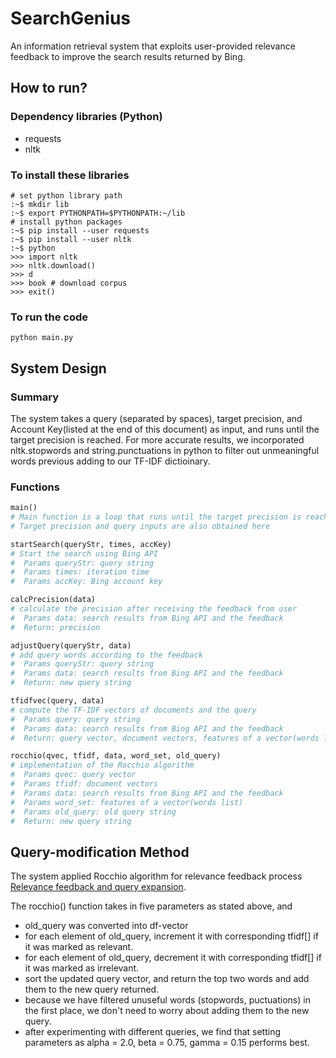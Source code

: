 # SearchGenius

An information retrieval system that exploits user-provided relevance feedback to improve the search results returned by Bing.

## How to run?

### Dependency libraries (Python)

* requests
* nltk

### To install these libraries

```shell
# set python library path
:~$ mkdir lib
:~$ export PYTHONPATH=$PYTHONPATH:~/lib
# install python packages
:~$ pip install --user requests
:~$ pip install --user nltk
:~$ python
>>> import nltk
>>> nltk.download()
>>> d
>>> book # download corpus
>>> exit()
```

### To run the code

```shell
python main.py
```

## System Design

### Summary

The system takes a query (separated by spaces), target precision, and Account Key(listed at the end of this document) as input, and runs until the target precision is reached. For more accurate results, we incorporated nltk.stopwords and string.punctuations in python to filter out unmeaningful words previous adding to our TF-IDF dictioinary.

### Functions

```python
main()
# Main function is a loop that runs until the target precision is reached
# Target precision and query inputs are also obtained here

startSearch(queryStr, times, accKey)
# Start the search using Bing API
#  Params queryStr: query string
#  Params times: iteration time
#  Params accKey: Bing account key

calcPrecision(data)
# calculate the precision after receiving the feedback from user
#  Params data: search results from Bing API and the feedback
#  Return: precision

adjustQuery(queryStr, data)
# add query words according to the feedback
#  Params queryStr: query string
#  Params data: search results from Bing API and the feedback
#  Return: new query string

tfidfvec(query, data)
# compute the TF-IDF vectors of documents and the query
#  Params query: query string
#  Params data: search results from Bing API and the feedback
#  Return: query vector, document vectors, features of a vector(words list)

rocchio(qvec, tfidf, data, word_set, old_query)
# implementation of the Rocchio algorithm
#  Params qvec: query vector
#  Params tfidf: document vectors
#  Params data: search results from Bing API and the feedback
#  Params word_set: features of a vector(words list)
#  Params old_query: old query string
#  Return: new query string
```

## Query-modification Method

The system applied Rocchio algorithm for relevance feedback process [Relevance feedback and query expansion](http://nlp.stanford.edu/IR-book/pdf/09expand.pdf).

The rocchio() function takes in five parameters as stated above, and

- old_query was converted into df-vector
- for each element of old_query, increment it with corresponding tfidf[] if it was marked as relevant.
- for each element of old_query, decrement it with corresponding tfidf[] if it was marked as irrelevant. 
- sort the updated query vector, and return the top two words and add them to the new query returned.
- because we have filtered unuseful words (stopwords, puctuations) in the first place, we don't need to worry about adding them to the new query.
- after experimenting with different queries, we find that setting parameters as alpha = 2.0, beta = 0.75, gamma = 0.15 performs best.
